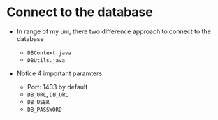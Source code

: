 # Connect to the database

- In range of my uni, there two difference approach to connect to the database

  - `DBContext.java`
  - `DBUtils.java`

- Notice 4 important paramters
  - Port: 1433 by default
  - `DB_URL`, `DB_URL`
  - `DB_USER`
  - `DB_PASSWORD`
